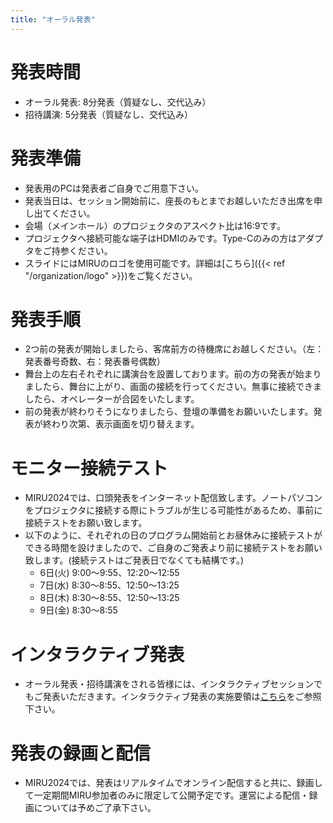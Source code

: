 ```yaml
---
title: "オーラル発表"
---
```


# 発表時間 
- オーラル発表: 8分発表（質疑なし、交代込み）
- 招待講演: 5分発表（質疑なし、交代込み）

# 発表準備
- 発表用のPCは発表者ご自身でご用意下さい。 
- 発表当日は、セッション開始前に、座長のもとまでお越しいただき出席を申し出てください。
- 会場（メインホール）のプロジェクタのアスペクト比は16:9です。
- プロジェクタへ接続可能な端子はHDMIのみです。Type-Cのみの方はアダプタをご持参ください。
- スライドにはMIRUのロゴを使用可能です。詳細は[こちら]({{< ref "/organization/logo" >}})をご覧ください。

# 発表手順
- 2つ前の発表が開始しましたら、客席前方の待機席にお越しください。（左：発表番号奇数、右：発表番号偶数）
- 舞台上の左右それぞれに講演台を設置しております。前の方の発表が始まりましたら、舞台に上がり、画面の接続を行ってください。無事に接続できましたら、オペレーターが合図をいたします。
- 前の発表が終わりそうになりましたら、登壇の準備をお願いいたします。発表が終わり次第、表示画面を切り替えます。

# モニター接続テスト
- MIRU2024では、口頭発表をインターネット配信致します。ノートパソコンをプロジェクタに接続する際にトラブルが生じる可能性があるため、事前に接続テストをお願い致します。
- 以下のように、それぞれの日のプログラム開始前とお昼休みに接続テストができる時間を設けましたので、ご自身のご発表より前に接続テストをお願い致します。(接続テストはご発表日でなくても結構です。)
	- 6日(火) 9:00～9:55、12:20～12:55
	- 7日(水) 8:30～8:55、12:50～13:25
	- 8日(木) 8:30～8:55、12:50～13:25
	- 9日(金) 8:30～8:55

# インタラクティブ発表
- オーラル発表・招待講演をされる皆様には、インタラクティブセッションでもご発表いただきます。インタラクティブ発表の実施要領は[こちら](../interactive)をご参照下さい。

# 発表の録画と配信
- MIRU2024では、発表はリアルタイムでオンライン配信すると共に、録画して一定期間MIRU参加者のみに限定して公開予定です。運営による配信・録画については予めご了承下さい。



